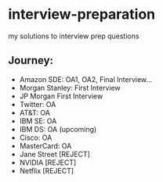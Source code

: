 # interview-preparation
my solutions to interview prep questions


## Journey:

- Amazon SDE: OA1, OA2, Final Interview...
- Morgan Stanley: First Interview
- JP Morgan First Interview
- Twitter: OA
- AT&T: OA
- IBM SE: OA
- IBM DS: OA (upcoming)
- Cisco: OA
- MasterCard: OA
- Jane Street [REJECT]
- NVIDIA [REJECT]
- Netflix [REJECT]
